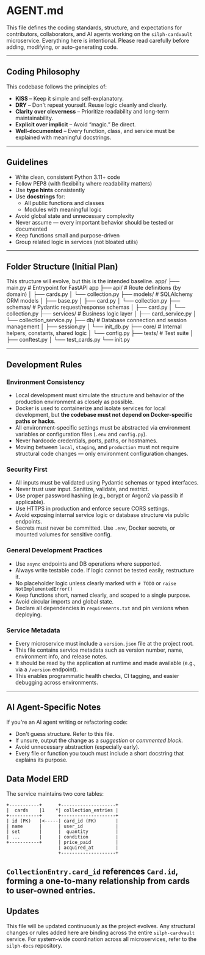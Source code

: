 # AGENT.md

This file defines the coding standards, structure, and expectations for contributors, collaborators, and AI agents working on the `silph-cardvault` microservice.
Everything here is intentional. Please read carefully before adding, modifying, or auto-generating code.

---

## Coding Philosophy

This codebase follows the principles of:

- **KISS** – Keep it simple and self-explanatory.
- **DRY** – Don't repeat yourself. Reuse logic cleanly and clearly.
- **Clarity over cleverness** – Prioritize readability and long-term maintainability.
- **Explicit over implicit** – Avoid “magic.” Be direct.
- **Well-documented** – Every function, class, and service must be explained with meaningful docstrings.

---

## Guidelines

- Write clean, consistent Python 3.11+ code
- Follow PEP8 (with flexibility where readability matters)
- Use **type hints** consistently
- Use **docstrings** for:
  - All public functions and classes
  - Modules with meaningful logic
- Avoid global state and unnecessary complexity
- Never assume — every important behavior should be tested or documented
- Keep functions small and purpose-driven
- Group related logic in services (not bloated utils)

---

## Folder Structure (Initial Plan)

This structure will evolve, but this is the intended baseline.
app/
├── main.py # Entrypoint for FastAPI app
├── api/ # Route definitions (by domain)
│ ├── cards.py
│ └── collection.py
├── models/ # SQLAlchemy ORM models
│ ├── base.py
│ ├── card.py
│ └── collection.py
├── schemas/ # Pydantic request/response schemas
│ ├── card.py
│ └── collection.py
├── services/ # Business logic layer
│ ├── card_service.py
│ └── collection_service.py
├── db/ # Database connection and session management
│ ├── session.py
│ └── init_db.py
├── core/ # Internal helpers, constants, shared logic
│ └── config.py
├── tests/ # Test suite
│ ├── conftest.py
│ └── test_cards.py
└── init.py

---

## Development Rules

### Environment Consistency
- Local development must simulate the structure and behavior of the production environment as closely as possible.
- Docker is used to containerize and isolate services for local development, but **the codebase must not depend on Docker-specific paths or hacks**.
- All environment-specific settings must be abstracted via environment variables or configuration files (`.env` and `config.py`).
- Never hardcode credentials, ports, paths, or hostnames.
- Moving between `local`, `staging`, and `production` must not require structural code changes — only environment configuration changes.

### Security First
- All inputs must be validated using Pydantic schemas or typed interfaces.
- Never trust user input. Sanitize, validate, and restrict.
- Use proper password hashing (e.g., bcrypt or Argon2 via passlib if applicable).
- Use HTTPS in production and enforce secure CORS settings.
- Avoid exposing internal service logic or database structure via public endpoints.
- Secrets must never be committed. Use `.env`, Docker secrets, or mounted volumes for sensitive config.

### General Development Practices
- Use `async` endpoints and DB operations where supported.
- Always write testable code. If logic cannot be tested easily, restructure it.
- No placeholder logic unless clearly marked with `# TODO` or `raise NotImplementedError()`
- Keep functions short, named clearly, and scoped to a single purpose.
- Avoid circular imports and global state.
- Declare all dependencies in `requirements.txt` and pin versions when deploying.

### Service Metadata
- Every microservice must include a `version.json` file at the project root.
- This file contains service metadata such as version number, name, environment info, and release notes.
- It should be read by the application at runtime and made available (e.g., via a `/version` endpoint).
- This enables programmatic health checks, CI tagging, and easier debugging across environments.

---
## AI Agent-Specific Notes
If you're an AI agent writing or refactoring code:
- Don't guess structure. Refer to this file.
- If unsure, output the change as a *suggestion* or *commented block*.
- Avoid unnecessary abstraction (especially early).
- Every file or function you touch must include a short docstring that explains its purpose.

## Data Model ERD

The service maintains two core tables:

```
+-----------+      +--------------------+
|  cards    |1    *| collection_entries |
+-----------+      +--------------------+
| id (PK)   |<-----| card_id (FK)       |
| name      |      | user_id            |
| set       |      |  quantity          |  
| ...       |      | condition          |
+-----------+      | price_paid         |
                   | acquired_at        |
                   +--------------------+
```

`CollectionEntry.card_id` references `Card.id`, forming a one-to-many
relationship from cards to user-owned entries.
---
## Updates
This file will be updated continuously as the project evolves. Any structural changes or rules added here are binding across the entire `silph-cardvault` service.
For system-wide coordination across all microservices, refer to the `silph-docs` repository.
